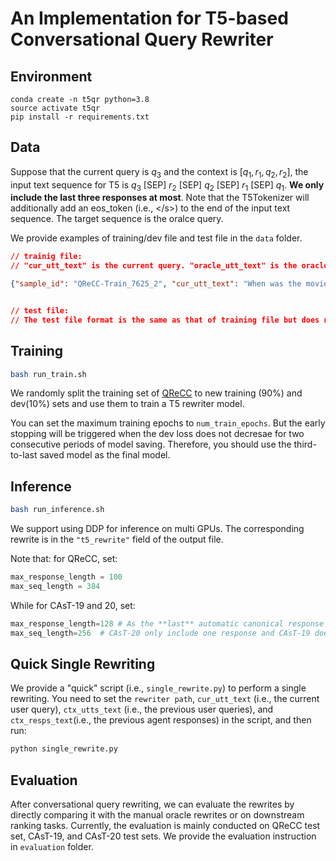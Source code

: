 # An Implementation for T5-based Conversational Query Rewriter

## Environment
```
conda create -n t5qr python=3.8
source activate t5qr
pip install -r requirements.txt
```

## Data

Suppose that the current query is $q_3$ and the context is $[q_1, r_1, q_2, r_2]$, the input text sequence for T5 is $q_3$ [SEP] $r_2$ [SEP] $q_2$ [SEP] $r_1$ [SEP] $q_1$. 
**We only include the last three responses at most**.
Note that the T5Tokenizer will additionally add an eos_token (i.e., <\/s>) to the end of the input text sequence.
The target sequence is the oralce query.

We provide examples of training/dev file and test file in the `data` folder. 

```json
// trainig file:
// "cur_utt_text" is the current query. "oracle_utt_text" is the oracle query. "ctx_utts_text" is the previous user query context (i.e., [q_1, q_2, ...]) and "ctx_resps_text" is the previous agent responses context (i.e., [r_1, r_2, ...])

{"sample_id": "QReCC-Train_7625_2", "cur_utt_text": "When was the movie released", "oracle_utt_text": "When was the moview Amadeus released", "ctx_utts_text": ["how does mozart die in the movie amadeus"], "ctx_resps_text": ["Mozart suddenly came down with fever and was wracked with pain.In the following days his health significantly deteriorated. He died on December 5 after lapsing into a coma."]}


// test file:
// The test file format is the same as that of training file but does not need the "oracle_utt_text" field.
```


## Training
```bash
bash run_train.sh
```
We randomly split the training set of [QReCC](https://github.com/apple/ml-qrecc) to new training (90%) and dev(10%) sets and use them to train a T5 rewriter model. 
<!-- The trained model checkpoint can be downloaded [here](). -->

You can set the maximum training epochs to `num_train_epochs`. But the early stopping will be triggered when the dev loss does not decresae for two consecutive periods of model saving. Therefore, you should use the third-to-last saved model as the final model.

## Inference
```bash
bash run_inference.sh
```
We support using DDP for inference on multi GPUs. The corresponding rewrite is in the `"t5_rewrite"` field of the output file.

Note that:
for QReCC, set:
```python
max_response_length = 100
max_seq_length = 384
```
While for CAsT-19 and 20, set:
```python
max_response_length=128 # As the **last** automatic canonical response in CAsT-20 is a longer passage compared with the responses in QReCC which are shorter text span.
max_seq_length=256  # CAsT-20 only include one response and CAsT-19 does not include response, so its maximum sequence length can be shorter than that of QReCC.
```



## Quick Single Rewriting
We provide a "quick" script (i.e., `single_rewrite.py`) to perform a single rewriting.
You need to set the `rewriter path`, `cur_utt_text` (i.e., the current user query), `ctx_utts_text` (i.e., the previous user queries), and `ctx_resps_text`(i.e., the previous agent responses) in the script, and then run:
```python
python single_rewrite.py
```



## Evaluation
After conversational query rewriting, we can evaluate the rewrites by directly comparing it with the manual oracle rewrites or on downstream ranking tasks. 
Currently, the evaluation is mainly conducted on QReCC test set, CAsT-19, and CAsT-20 test sets. 
We provide the evaluation instruction in `evaluation` folder.





<!-- ## Checkpoint and Human Evaluation
We provide a T5QR checkpoint [here](https://drive.google.com/file/d/1V531-kafArfr8AuJYwvNOOqpeoKconwB/view?usp=share_link),  which was trained on the training data of [QReCC](https://github.com/apple/ml-qrecc) with 5 epochs. Note that only previous queries were used as the context.

We randomly select 170 turns from CAsT-19 and CAsT-20 and perform a human evaluation on this checkpoint.
Specifically, we set three levels (0, 1 ,2). "0" means incorrect rewriting, "1" means moderatelly correct rewriting (only very few turns belog to this category.), and "2" means (totally) correct rewriting.
Results are shown below:
```
#level-0: #level-1: #level-2
CAsT-19 (105 turns): [24, 6, 75]. 71.4% belongs to level-2.
CAsT-19+20 (170 turns): [68, 11, 91]. 53.5% belongs to level-2.
```
Since many turns in CAsT-20 have response dependency, so the performance of this checkpoint on CAsT-20 is significantly worse than that on CAsT-19, which only has the dependency on previous queries.

The judgement file is also provided in the above checkpoint zip file. Note that we have ignored the turn whose `cur_utt_text` is the same as the `oracle_utt_text`.
 -->


